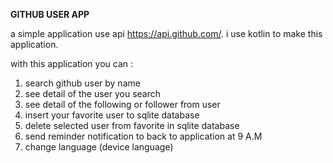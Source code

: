 <b>GITHUB USER APP</b>

a simple application use api https://api.github.com/. i use kotlin to make this application.

with this application you can : 
1. search github user by name
2. see detail of the user you search
3. see detail of the following or follower from user
4. insert your favorite user to sqlite database
5. delete selected user from favorite in sqlite database
6. send reminder notification to back to application at 9 A.M
7. change language (device language)
